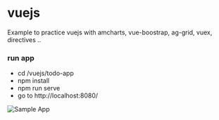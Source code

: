 # vuejs
Example to practice vuejs with amcharts, vue-boostrap, ag-grid, vuex, directives ..

### run app
- cd /vuejs/todo-app
- npm install
- npm run serve 
- go to http://localhost:8080/

![Sample App](https://i.imgur.com/Z4sa4aO.png)
